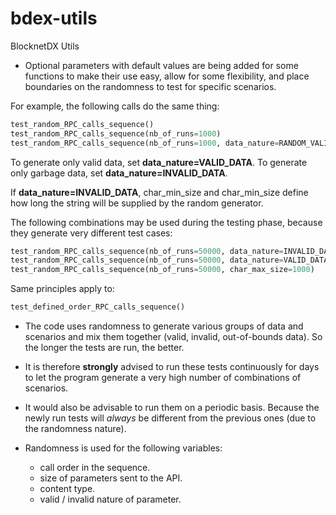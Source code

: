 # bdex-utils
BlocknetDX Utils

- Optional parameters with default values are being added for some functions to make their use easy, allow for some flexibility, and place boundaries on the randomness to test for specific scenarios.

For example, the following calls do the same thing: 
```python
test_random_RPC_calls_sequence()
test_random_RPC_calls_sequence(nb_of_runs=1000)
test_random_RPC_calls_sequence(nb_of_runs=1000, data_nature=RANDOM_VALID_INVALID, char_min_size=1, char_max_size=12000)
```

To generate only valid data, set **data_nature=VALID_DATA**. 
To generate only garbage data, set **data_nature=INVALID_DATA**.

If **data_nature=INVALID_DATA**, char_min_size and char_min_size define how long the string will be supplied by the random generator.

The following combinations may be used during the testing phase, because they generate very different test cases:
```python
test_random_RPC_calls_sequence(nb_of_runs=50000, data_nature=INVALID_DATA, char_min_size=10000, char_max_size=12000)
test_random_RPC_calls_sequence(nb_of_runs=50000, data_nature=VALID_DATA)
test_random_RPC_calls_sequence(nb_of_runs=50000, char_max_size=1000)
```

Same principles apply to:
```python
test_defined_order_RPC_calls_sequence()
```

- The code uses randomness to generate various groups of data and scenarios and mix them together (valid, invalid, out-of-bounds data).
So the longer the tests are run, the better.

- It is therefore **strongly** advised to run these tests continuously for days to let the program generate a very high number of combinations of scenarios.

- It would also be advisable to run them on a periodic basis. Because the newly run tests will *always* be different from the previous ones (due to the randomness nature).

- Randomness is used for the following variables:
  - call order in the sequence.
  - size of parameters sent to the API.
  - content type.
  - valid / invalid nature of parameter.


